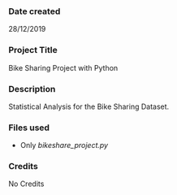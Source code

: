 ### Date created
28/12/2019

### Project Title
Bike Sharing Project with Python

### Description
Statistical Analysis for the Bike Sharing Dataset.


### Files used
- Only *bikeshare_project.py*


### Credits
No Credits
